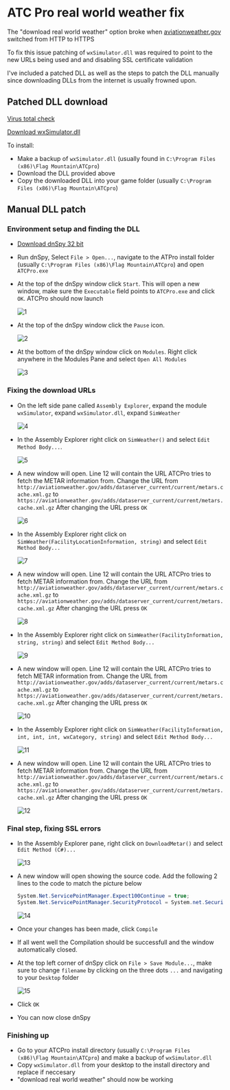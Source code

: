 # ATC Pro real world weather fix
The "download real world weather" option broke when [aviationweather.gov](https://aviationweather.gov) switched from HTTP to HTTPS

To fix this issue patching of `wxSimulator.dll` was required to point to the new URLs being used and and disabling SSL certificate validation

I've included a patched DLL as well as the steps to patch the DLL manually since downloading DLLs from the internet is usually frowned upon.


## Patched DLL download
[Virus total check](https://www.virustotal.com/gui/file/3e5dd13917ce781013d7beba6929e426ac5a9d8ccd1128f9e184ef7905c3fef0)

[Download wxSimulator.dll](./wxSimulator.dll)

To install:
- Make a backup of `wxSimulator.dll` (usually found in `C:\Program Files (x86)\Flag Mountain\ATCpro`)
- Download the DLL provided above
- Copy the downloaded DLL into your game folder (usually `C:\Program Files (x86)\Flag Mountain\ATCpro`)

## Manual DLL patch

### Environment setup and finding the DLL
- [Download dnSpy 32 bit](https://github.com/dnSpy/dnSpy/releases/download/v6.1.8/dnSpy-net-win32.zip)

- Run dnSpy, Select `File > Open...`, navigate to the ATPro install folder (usually `C:\Program Files (x86)\Flag Mountain\ATCpro`) and open `ATCPro.exe`
- At the top of the dnSpy window click `Start`. This will open a new window, make sure the `Executable` field points to `ATCPro.exe` and click `OK`. ATCPro should now launch

    ![1](./screenshots/1.png)


- At the top of the dnSpy window click the `Pause` icon.

    ![2](./screenshots/2.png)


- At the bottom of the dnSpy window click on `Modules`. Right click anywhere in the Modules Pane and select `Open All Modules`

    ![3](./screenshots/3.png)


### Fixing the download URLs

- On the left side pane called `Assembly Explorer`, expand the module `wxSimulator`, expand `wxSimulator.dll`, expand `SimWeather`

    ![4](./screenshots/4.png)


- In the Assembly Explorer right click on `SimWeather()` and select `Edit Method Body...`. 

    ![5](./screenshots/5.png)


- A new window will open. Line 12 will contain the URL ATCPro tries to fetch the METAR information from. Change the URL from `http://aviationweather.gov/adds/dataserver_current/current/metars.cache.xml.gz` to `https://aviationweather.gov/adds/dataserver_current/current/metars.cache.xml.gz`
After changing the URL press `OK`

    ![6](./screenshots/6.png)


- In the Assembly Explorer right click on `SimWeather(FacilityLocationInformation, string)` and select `Edit Method Body...`

    ![7](./screenshots/7.png)


- A new window will open. Line 12 will contain the URL ATCPro tries to fetch METAR information from. Change the URL from `http://aviationweather.gov/adds/dataserver_current/current/metars.cache.xml.gz` to `https://aviationweather.gov/adds/dataserver_current/current/metars.cache.xml.gz`
After changing the URL press `OK`

    ![8](./screenshots/8.png)


- In the Assembly Explorer right click on `SimWeather(FacilityInformation, string, string)` and select `Edit Method Body...`

    ![9](./screenshots/9.png)


- A new window will open. Line 12 will contain the URL ATCPro tries to fetch METAR information from. Change the URL from `http://aviationweather.gov/adds/dataserver_current/current/metars.cache.xml.gz` to `https://aviationweather.gov/adds/dataserver_current/current/metars.cache.xml.gz`
After changing the URL press `OK`

    ![10](./screenshots/10.png)


- In the Assembly Explorer right click on `SimWeather(FacilityInformation, int, int, int, wxCategory, string)` and select `Edit Method Body...`

    ![11](./screenshots/11.png)


- A new window will open. Line 12 will contain the URL ATCPro tries to fetch METAR information from. Change the URL from `http://aviationweather.gov/adds/dataserver_current/current/metars.cache.xml.gz` to `https://aviationweather.gov/adds/dataserver_current/current/metars.cache.xml.gz`
After changing the URL press `OK`

    ![12](./screenshots/12.png)


### Final step, fixing SSL errors

- In the Assembly Explorer pane, right click on `DownloadMetar()` and select `Edit Method (C#)...` 

    ![13](./screenshots/13.png)


- A new window will open showing the source code. Add the following 2 lines to the code to match the picture below
    ```C#
    System.Net.ServicePointManager.Expect100Continue = true;
    System.Net.ServicePointManager.SecurityProtocol = System.net.SecurityProtocol.Tls12;
    ```
    ![14](./screenshots/14.png)


- Once your changes has been made, click `Compile`
- If all went well the Compilation should be successfull and the window automatically closed.
- At the top left corner of dnSpy click on `File > Save Module...`, make sure to change `filename` by clicking on the three dots `...`  and navigating to your `Desktop` folder

     ![15](./screenshots/15.png)


- Click `OK`
- You can now close dnSpy


### Finishing up
- Go to your ATCPro install directory (usually `C:\Program Files (x86)\Flag Mountain\ATCpro`) and make a backup of `wxSimulator.dll`
- Copy `wxSimulator.dll` from your desktop to the install directory and replace if neccesary
- "download real world weather" should now be working
